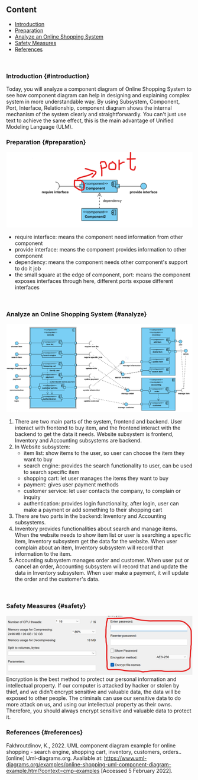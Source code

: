## Content
- [Introduction](#introduction)
- [Preparation](#preparation)
- [Analyze an Online Shopping System](#analyze)
- [Safety Measures](#safety)
- [References](#references)
<br>

### Introduction {#introduction}
Today, you will analyze a component diagram of Online Shopping System to see how component diagram can help in designing and explaining complex system in more understandable way. By using Subsystem, Component, Port, Interface, Relationship, component diagram shows the internal mechanism of the system clearly and straightforwardly. You can't just use text to achieve the same effect, this is the main advantage of Unified Modeling Language (ULM).
<br>

### Preparation {#preparation}
![preparation illustration](preparationIllustration.png "preparation illustration")
- require interface: means the component need information from other component
- provide interface: means the component provides information to other component
- dependency: means the component needs other component's support to do it job
- the small square at the edge of component, port: means the component exposes interfaces through here, different ports expose different interfaces
<br>

### Analyze an Online Shopping System {#analyze}
![Online Shopping System](onlineShoppingSystem.png "online shopping system")
1. There are two main parts of the system, frontend and backend. User interact with frontend to buy item, and the frontend interact with the backend to get the data it needs.
Website subsystem is frontend, Inventory and Accounting subsystems are backend.
2. In Website subsystem:
    - item list: show items to the user, so user can choose the item they want to buy
    - search engine: provides the search functionality to user, can be used to search specific item
    - shopping cart: let user manages the items they want to buy
    - payment: gives user payment methods
    - customer service: let user contacts the company, to complain or inquiry
    - authentication: provides login functionality, after login, user can make a payment or add something to their shopping cart
3. There are two parts in the backend: Inventory and Accounting subsystems.
4. Inventory provides functionalities about search and manage items. When the website needs to show item list or user is searching a specific item, Inventory subsystem get the data for the website. When user complain about an item, Inventory subsystem will record that information to the item.
5. Accounting subsystem manages order and customer. When user put or cancel an order, Accounting subsystem will record that and update the data in Inventory subsystem. When user make a payment, it will update the order and the customer's data.
<br>

### Safety Measures {#safety}
![Encryption by using 7Zip](encryptionUsing7Zip.png "7Zip encryption")
Encryption is the best method to protect our personal information and intellectual property. If our computer is attacked by hacker or stolen by thief, and we didn't encrypt sensitive and valuable data, the data will be exposed to other people. The criminals can use our sensitive data to do more attack on us, and using our intellectual property as their owns.
Therefore, you should always encrypt sensitive and valuable data to protect it.
<br>

### References {#references}
Fakhroutdinov, K., 2022. UML component diagram example for online shopping - search engine, shopping cart, inventory, customers, orders.. [online] Uml-diagrams.org. Available at: <https://www.uml-diagrams.org/examples/online-shopping-uml-component-diagram-example.html?context=cmp-examples> [Accessed 5 February 2022].
